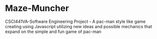 # Maze-Muncher
CSCI441VA-Software Engineering Project - A pac-man style like game creating using Javascript utilizing new ideas and possible mechanics that expand on the simple and fun game of pac-man
